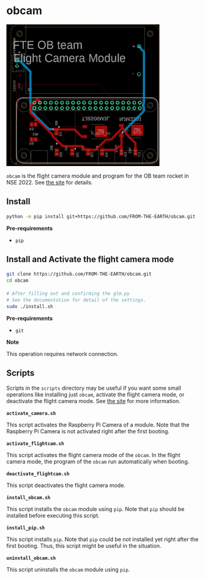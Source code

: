 # obcam

![board](./res/board-top.png)

`obcam` is the flight camera module and program for the OB team rocket in NSE 2022. See [the site](https://FROM-THE-EARTH.github.io/obcam/) for details.

## Install

```bash
python -m pip install git+https://github.com/FROM-THE-EARTH/obcam.git
```

**Pre-requirements**

- `pip`

## Install and Activate the flight camera mode

```bash
git clone https://github.com/FROM-THE-EARTH/obcam.git
cd obcam

# After filling out and confirming the glm.py
# See the documentation for detail of the settings.
sudo ./install.sh
```

**Pre-requirements**

- `git`

**Note**

This operation requires network connection.

## Scripts

Scripts in the `scripts` directory may be useful if you want some small operations like installing just `obcam`, activate the flight camera mode, or deactivate the flight camera mode. See [the site](https://FROM-THE-EARTH.github.io/obcam/scripts/) for more information.

**`activate_camera.sh`**

This script activates the Raspberry Pi Camera of a module. Note that the Raspberry Pi Camera is not activated right after the first booting.

**`activate_flightcam.sh`**

This script activates the flight camera mode of the `obcam`. In the flight camera mode, the program of the `obcam` run automatically when booting.

**`deactivate_flightcam.sh`**

This script deactivates the flight camera mode.

**`install_obcam.sh`**

This script installs the `obcam` module using `pip`. Note that `pip` should be installed before executing this script.

**`install_pip.sh`**

This script installs `pip`. Note that `pip` could be not installed yet right after the first booting. Thus, this script might be useful in the situation.

**`uninstall_obcam.sh`**

This script uninstalls the `obcam` module using `pip`.
